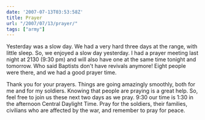 ```yaml
---
date: '2007-07-13T03:53:58Z'
title: Prayer
url: "/2007/07/13/prayer/"
tags: ["army"]
---
```

<p>Yesterday was a slow day. We had a very hard three days at the range, with little sleep. So, we enjoyed a slow day yesterday. I had a prayer meeting last night at 2130 (9:30 pm) and will also have one at the same time tonight and tomorrow. Who said Baptists don't have revivals anymore! Eight people were there, and we had a good prayer time.</p>
<p>Thank you for your prayers. Things are going amazingly smoothly, both for me and for my soldiers. Knowing that people are praying is a great help. So, feel free to join us these next two days as we pray. 9:30 our time is 1:30 in the afternoon Central Daylight Time. Pray for the soldiers, their families, civilians who are affected by the war, and remember to pray for peace.</p>
